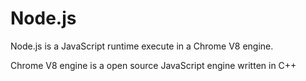 # Node.js

Node.js is a JavaScript runtime execute in a Chrome V8 engine.

Chrome V8 engine is a open source JavaScript engine written in C++ 

